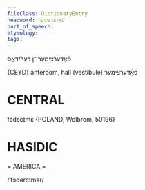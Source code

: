 ```yaml
---
fileClass: DictionaryEntry
headword: פֿאָדערצימער
part_of_speech: 
etymology: 
tags: 
---
```

פֿאָדערצימער
־ן
דער/דאָס

{CEYD}
anteroom, hall (vestibule) פֿאָ֜דערצימער

CENTRAL
========

fɔ́dɛcɪ̀mɛ {POLAND, Wolbrom, 50196}

HASIDIC
=======
= AMERICA = 

/ˈfɔdərcɪmər/
